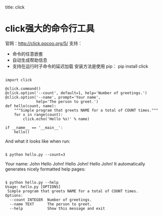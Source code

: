 title: click 

#  click强大的命令行工具 
官网：http://click.pocoo.org/5/
支持：
  * 命令的任意嵌套
  * 自动生成帮助信息
  * 支持在运行时子命令的延迟加载
安装方法是使用 pip：
pip install click

```

import click

@click.command()
@click.option('--count', default=1, help='Number of greetings.')
@click.option('--name', prompt='Your name',
              help='The person to greet.')
def hello(count, name):
    """Simple program that greets NAME for a total of COUNT times."""
    for x in range(count):
        click.echo('Hello %s!' % name)

if __name__ == '__main__':
    hello()

```

And what it looks like when run:

```

$ python hello.py --count=3

```
Your name: John
Hello John!
Hello John!
Hello John!
It automatically generates nicely formatted help pages:
```

$ python hello.py --help
Usage: hello.py [OPTIONS]
 Simple program that greets NAME for a total of COUNT times.
Options:
  --count INTEGER  Number of greetings.
  --name TEXT      The person to greet.
  --help           Show this message and exit


```

